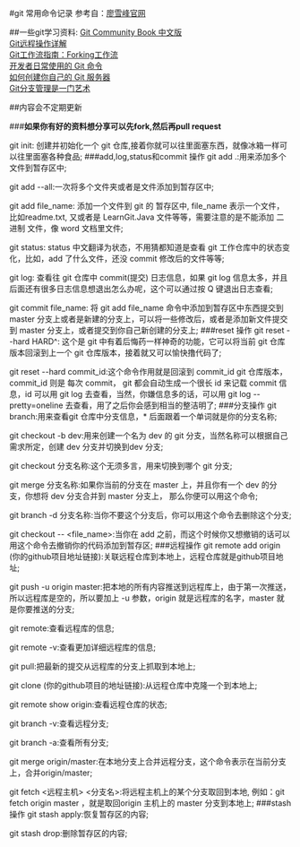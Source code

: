
#git 常用命令记录
参考自：[廖雪峰官网](http://www.liaoxuefeng.com/wiki/0013739516305929606dd18361248578c67b8067c8c017b000)

##一些git学习资料:
[Git Community Book 中文版](http://gitbook.liuhui998.com/index.html)<br>
[Git远程操作详解](http://blog.jobbole.com/71091/)<br>
[Git工作流指南：Forking工作流](http://blog.jobbole.com/76861/)<br>
[开发者日常使用的 Git 命令](http://blog.jobbole.com/54184/)<br>
[如何创建你自己的 Git 服务器](http://blog.jobbole.com/60505/)<br>
[Git分支管理是一门艺术](http://blog.jobbole.com/13916/)<br>

##内容会不定期更新

###**如果你有好的资料想分享可以先fork,然后再pull request**


git init: 创建并初始化一个 git 仓库,接着你就可以往里面塞东西，就像冰箱一样可以往里面塞各种食品;
###add,log,status和commit 操作
git add .:用来添加多个文件到暂存区中;

git add --all:一次将多个文件夹或者是文件添加到暂存区中;

git add file_name: 添加一个文件到 git 的 暂存区中, file_name 表示一个文件，比如readme.txt, 又或者是 LearnGit.Java 文件等等，需要注意的是不能添加 二进制 文件，像 word 文档里文件;

git status: status 中文翻译为状态，不用猜都知道是查看 git 工作仓库中的状态变化，比如，add 了什么文件，还没 commit 修改后的文件等等;

git log: 查看往 git 仓库中 commit(提交) 日志信息，如果 git log 信息太多，并且后面还有很多日志信息想退出怎么办呢，这个可以通过按 Q 键退出日志查看;

git commit file_name: 将 git add file_name 命令中添加到暂存区中东西提交到master 分支上或者是新建的分支上，可以将一些修改后，或者是添加新文件提交到 master 分支上，或者提交到你自己新创建的分支上;
###reset 操作
git reset --hard HARD^: 这个是 git 中有着后悔药一样神奇的功能，它可以将当前 git 仓库版本回滚到上一个 git 仓库版本，接着就又可以愉快撸代码了;

git reset --hard commit_id:这个命令作用就是回滚到 commit_id git 仓库版本，commit_id 则是 每次 commit， git 都会自动生成一个很长 id 来记载 commit 信息，id 可以用 git log 去查看，当然，你嫌信息多的话，可以用 git log --pretty=oneline 去查看，用了之后你会感到相当的整洁明了;
###分支操作
git branch:用来查看git 仓库中分支信息，* 后面跟着一个单词就是你的分支名称;

git checkout -b dev:用来创建一个名为 dev 的 git 分支，当然名称可以根据自己需求所定，创建 dev 分支并切换到dev 分支;

git checkout 分支名称:这个无须多言，用来切换到哪个 git 分支;

git merge 分支名称:如果你当前的分支在 master 上，并且你有一个 dev 的分支，你想将 dev 分支合并到 master 分支上， 那么你便可以用这个命令;

git branch -d 分支名称:当你不要这个分支后，你可以用这个命令去删除这个分支;

git checkout -- <file_name>:当你在 add 之前，而这个时候你又想撤销的话可以用这个命令去撤销你的代码添加到暂存区;
###远程操作
git remote add origin (你的github项目地址链接):关联远程仓库到本地上，远程仓库就是github项目地址;

git push -u origin master:把本地的所有内容推送到远程库上，由于第一次推送，所以远程库是空的，所以要加上 -u 参数，origin 就是远程库的名字，master 就是你要推送的分支;

git remote:查看远程库的信息;

git remote -v:查看更加详细远程库的信息;

git pull:把最新的提交从远程库的分支上抓取到本地上;

git clone (你的github项目的地址链接):从远程仓库中克隆一个到本地上;

git remote show origin:查看远程仓库的状态;

git branch -v:查看远程分支;

git branch -a:查看所有分支;

git merge origin/master:在本地分支上合并远程分支，这个命令表示在当前分支上，合并origin/master;

git fetch <远程主机> <分支名>:将远程主机上的某个分支取回到本地, 例如：git fetch origin master ，就是取回origin 主机上的 master 分支到本地上;
###stash 操作
git stash apply:恢复暂存区的内容;

git stash drop:删除暂存区的内容;

